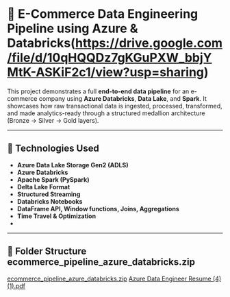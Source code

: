 # 🛒 E-Commerce Data Engineering Pipeline using Azure & Databricks(https://drive.google.com/file/d/10qHQQDz7gKGuPXW_bbjYMtK-ASKiF2c1/view?usp=sharing)

This project demonstrates a full **end-to-end data pipeline** for an e-commerce company using **Azure Databricks**, **Data Lake**, and **Spark**. It showcases how raw transactional data is ingested, processed, transformed, and made analytics-ready through a structured medallion architecture (Bronze → Silver → Gold layers).

---

## 🔧 Technologies Used
- **Azure Data Lake Storage Gen2 (ADLS)**
- **Azure Databricks**
- **Apache Spark (PySpark)**
- **Delta Lake Format**
- **Structured Streaming**
- **Databricks Notebooks**
- **DataFrame API, Window functions, Joins, Aggregations**
- **Time Travel & Optimization**
- 
---

## 📁 Folder Structure ecommerce_pipeline_azure_databricks.zip
[ecommerce_pipeline_azure_databricks.zip](https://github.com/user-attachments/files/20989444/ecommerce_pipeline_azure_databricks.zip)
[Azure Data Engineer Resume (4) (1).pdf](https://github.com/user-attachments/files/20989450/Azure.Data.Engineer.Resume.4.1.pdf)



